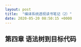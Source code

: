 ```yaml
---
layout: post
title:  "编译系统透视读书笔记（2）"
date: 2020-05-20 08:50:15 +0000   
---
```


第四章 语法树到目标代码
------

